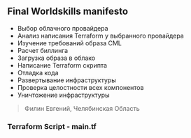 ## Final Worldskills manifesto
* Выбор облачного провайдера
* Анализ написания Terraform у выбранного провайдера
* Изучение требований образа CML
* Расчет биллинга
* Загрузка образа в облако
* Написание Terraform скрипта
* Отладка кода
* Развертывание инфраструктуры
* Проверка целостности всех компонентов
* Уничтожение инфраструктуры
> Филин Евгений, Челябинская Область
### Terraform Script - main.tf
